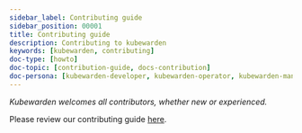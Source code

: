 ```yaml
---
sidebar_label: Contributing guide
sidebar_position: 00001
title: Contributing guide
description: Contributing to kubewarden
keywords: [kubewarden, contributing]
doc-type: [howto]
doc-topic: [contribution-guide, docs-contribution]
doc-persona: [kubewarden-developer, kubewarden-operator, kubewarden-manager]
---
```


<head>
  <link rel="canonical" href="https://docs.kubewarden.io/howtos/contribution-guide/contributing-guide"/>
</head>

_Kubewarden welcomes all contributors, whether new or experienced._

Please review our contributing guide [here](https://github.com/kubewarden/community/blob/main/CONTRIBUTING.md).
